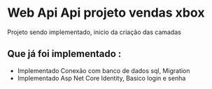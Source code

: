 # Web Api Api projeto vendas xbox

Projeto sendo implementado, inicio da criação das camadas


## Que já foi implementado :
- Implementado Conexão com banco de dados sql, Migration
- Implementado Asp Net Core Identity, Basico login e senha
